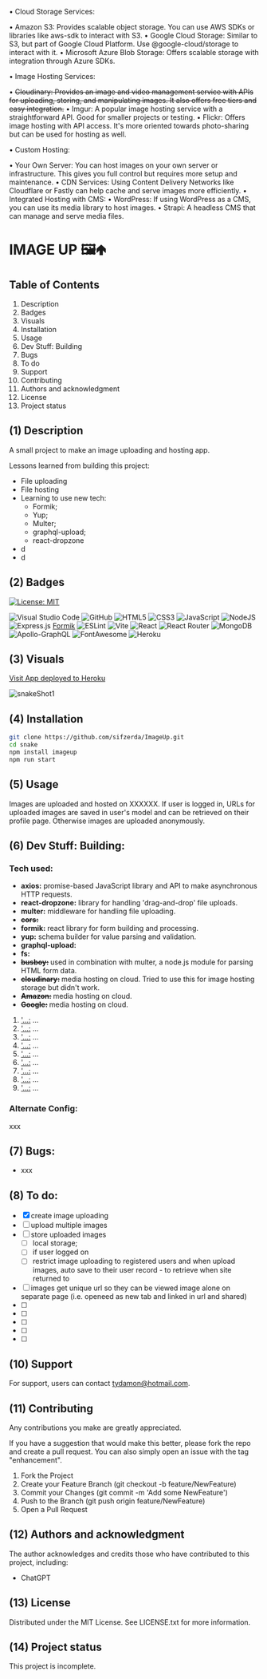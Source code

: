 •  Cloud Storage Services:

•	Amazon S3: Provides scalable object storage. You can use AWS SDKs or libraries like aws-sdk to interact with S3.
•	Google Cloud Storage: Similar to S3, but part of Google Cloud Platform. Use @google-cloud/storage to interact with it.
•	Microsoft Azure Blob Storage: Offers scalable storage with integration through Azure SDKs.

•  Image Hosting Services:

•	~~Cloudinary: Provides an image and video management service with APIs for uploading, storing, and manipulating images. It also offers free tiers and easy integration.~~
•	Imgur: A popular image hosting service with a straightforward API. Good for smaller projects or testing.
•	Flickr: Offers image hosting with API access. It's more oriented towards photo-sharing but can be used for hosting as well.
 
•  Custom Hosting:

•	Your Own Server: You can host images on your own server or infrastructure. This gives you full control but requires more setup and maintenance.
•	CDN Services: Using Content Delivery Networks like Cloudflare or Fastly can help cache and serve images more efficiently.
•  Integrated Hosting with CMS:
•	WordPress: If using WordPress as a CMS, you can use its media library to host images.
•	Strapi: A headless CMS that can manage and serve media files.




# IMAGE UP 🖼️🢁

## Table of Contents

1. Description
2. Badges
3. Visuals
4. Installation
5. Usage
6. Dev Stuff: Building
7. Bugs 
8. To do
9.  Support
10. Contributing 
11. Authors and acknowledgment
12. License
13. Project status

## (1) Description

A small project to make an image uploading and hosting app.

Lessons learned from building this project:

- File uploading
- File hosting
- Learning to use new tech:
  - Formik;
  - Yup;
  - Multer;
  - graphql-upload;
  - react-dropzone
- d
- d

## (2) Badges

[![License: MIT](https://img.shields.io/badge/License-MIT-yellow.svg)](https://opensource.org/licenses/MIT) 

![Visual Studio Code](https://img.shields.io/badge/Visual%20Studio%20Code-0078d7.svg?style=for-the-badge&logo=visual-studio-code&logoColor=white) 
![GitHub](https://img.shields.io/badge/github-%23121011.svg?style=for-the-badge&logo=github&logoColor=white) 
![HTML5](https://img.shields.io/badge/html5-%23E34F26.svg?style=for-the-badge&logo=html5&logoColor=white)
![CSS3](https://img.shields.io/badge/css3-%231572B6.svg?style=for-the-badge&logo=css3&logoColor=white)
![JavaScript](https://img.shields.io/badge/javascript-%23323330.svg?style=for-the-badge&logo=javascript&logoColor=%23F7DF1E) 
![NodeJS](https://img.shields.io/badge/node.js-6DA55F?style=for-the-badge&logo=node.js&logoColor=white)
![Express.js](https://img.shields.io/badge/express.js-%23404d59.svg?style=for-the-badge&logo=express&logoColor=%2361DAFB) 
[Formik](https://img.shields.io/badge/Formik-2563EB.svg?style=for-the-badge&logo=Formik&logoColor=white)
![ESLint](https://img.shields.io/badge/ESLint-4B3263?style=for-the-badge&logo=eslint&logoColor=white)
![Vite](https://img.shields.io/badge/vite-%23646CFF.svg?style=for-the-badge&logo=vite&logoColor=white) 
![React](https://img.shields.io/badge/react-%2320232a.svg?style=for-the-badge&logo=react&logoColor=%2361DAFB)
![React Router](https://img.shields.io/badge/React_Router-CA4245?style=for-the-badge&logo=react-router&logoColor=white) 
![MongoDB](https://img.shields.io/badge/MongoDB-%234ea94b.svg?style=for-the-badge&logo=mongodb&logoColor=white)
![Apollo-GraphQL](https://img.shields.io/badge/-ApolloGraphQL-311C87?style=for-the-badge&logo=apollo-graphql)
![FontAwesome](https://img.shields.io/badge/Font%20Awesome-538DD7.svg?style=for-the-badge&logo=Font-Awesome&logoColor=white) 
![Heroku](https://img.shields.io/badge/heroku-%23430098.svg?style=for-the-badge&logo=heroku&logoColor=white)

## (3) Visuals

[Visit App deployed to Heroku](https://snake-10-afd58bdf61b8.herokuapp.com/)

![snakeShot1](https://github.com/user-attachments/assets/f0c48cd9-b96a-4cf2-91d9-5d531c1137a3)

## (4) Installation

```bash
git clone https://github.com/sifzerda/ImageUp.git
cd snake
npm install imageup
npm run start
```

## (5) Usage

Images are uploaded and hosted on XXXXXX. If user is logged in, URLs for uploaded images are saved in user's model and can be retrieved on their profile page. Otherwise images are uploaded anonymously.

## (6) Dev Stuff: Building:

### Tech used:
- <strong>axios:</strong> promise-based JavaScript library and API to make asynchronous HTTP requests. 
- <strong>react-dropzone:</strong> library for handling 'drag-and-drop' file uploads.
- <strong>multer:</strong> middleware for handling file uploading.
- <strong>~~cors:~~</strong>
- <strong>formik:</strong> react library for form building and processing.
- <strong>yup:</strong> schema builder for value parsing and validation.
- <strong>graphql-upload:</strong>
- <strong>fs:</strong>
- <strong>~~busboy:~~ </strong>used in combination with multer, a node.js module for parsing HTML form data.
- <strong>~~cloudinary:~~ </strong>media hosting on cloud. Tried to use this for image hosting storage but didn't work. 
- <strong>~~Amazon:~~ </strong>media hosting on cloud.
- <strong>~~Google:~~ </strong>media hosting on cloud.

1. <u>'...:</u> ...
2. <u>'...:</u> ...
3. <u>'...:</u> ...
4. <u>'...:</u> ...
5. <u>'...:</u> ...
6. <u>'...:</u> ...
7. <u>'...:</u> ...
8. <u>'...:</u> ...
9. <u>'...:</u> ...

### Alternate Config:

xxx

## (7) Bugs: 

- xxx

## (8) To do: 

- [x] create image uploading
- [ ] upload multiple images
- [ ] store uploaded images
  - [ ] local storage;
  - [ ] if user logged on
  - [ ] restrict image uploading to registered users and when upload images, auto save to their user record - to retrieve when site returned to
- [ ] images get unique url so they can be viewed image alone on separate page (i.e. openeed as new tab and linked in url and shared)
- [ ]
- [ ] 
- [ ] 
- [ ] 
- [ ] 

## (10) Support

For support, users can contact tydamon@hotmail.com.

## (11) Contributing

Any contributions you make are greatly appreciated.

If you have a suggestion that would make this better, please fork the repo and create a pull request. You can also simply open an issue with the tag "enhancement". 
1. Fork the Project
2. Create your Feature Branch (git checkout -b feature/NewFeature)
3. Commit your Changes (git commit -m 'Add some NewFeature')
4. Push to the Branch (git push origin feature/NewFeature)
5. Open a Pull Request

## (12) Authors and acknowledgment

The author acknowledges and credits those who have contributed to this project, including:

- ChatGPT

## (13) License

Distributed under the MIT License. See LICENSE.txt for more information.

## (14) Project status

This project is incomplete.


 
 